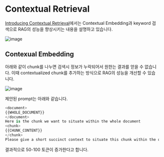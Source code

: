 # Contextual Retrieval

[Introducing Contextual Retrieval](https://www.anthropic.com/news/contextual-retrieval)에서는 Contextual Embedding과 keyword 검색으로 RAG의 성능을 향상시키는 내용을 설명하고 있습니다. 

![image](https://github.com/user-attachments/assets/0e84bc79-5cb3-44fe-9c7a-23bb0d9552a7)

## Contexual Embedding

아래와 같이 chunk를 나누면 검색시 정보가 누락되어서 원한는 결과를 얻을 수 없습니다. 이때 contextualized chunk를 추가하는 방식으로 RAG의 성능을 개선할 수 있습니다. 

![image](https://github.com/user-attachments/assets/e3da7e48-ca92-42b2-bff4-e76605320de5)

제안된 prompt는 아래와 같습니다.

```python
<document> 
{{WHOLE_DOCUMENT}} 
</document> 
Here is the chunk we want to situate within the whole document 
<chunk> 
{{CHUNK_CONTENT}} 
</chunk> 
Please give a short succinct context to situate this chunk within the overall document for the purposes of improving search retrieval of the chunk. Answer only with the succinct context and nothing else.
```

결과적으로 50-100 토큰이 증가한다고 합니다.

